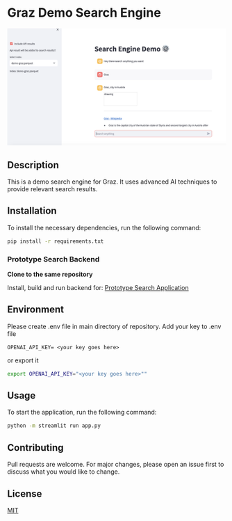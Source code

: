 # Graz Demo Search Engine
![Alt Text](/assets/images/ui.png)
## Description
This is a demo search engine for Graz. It uses advanced AI techniques to provide relevant search results.

## Installation
To install the necessary dependencies, run the following command:

```bash
pip install -r requirements.txt
```
### Prototype Search Backend
**Clone to the same repository**

Install, build and run backend for:
[Prototype Search Application](https://opencode.it4i.eu/openwebsearcheu-public/prototype-search-application)

## Environment
Please create .env file in main directory of repository. Add your key to .env file
```env
OPENAI_API_KEY= <your key goes here> 
```
or export it
```bash
export OPENAI_API_KEY="<your key goes here>"" 
```
## Usage
To start the application, run the following command:

```bash
python -m streamlit run app.py   
```

## Contributing
Pull requests are welcome. For major changes, please open an issue first to discuss what you would like to change.

## License
[MIT](https://choosealicense.com/licenses/mit/)
